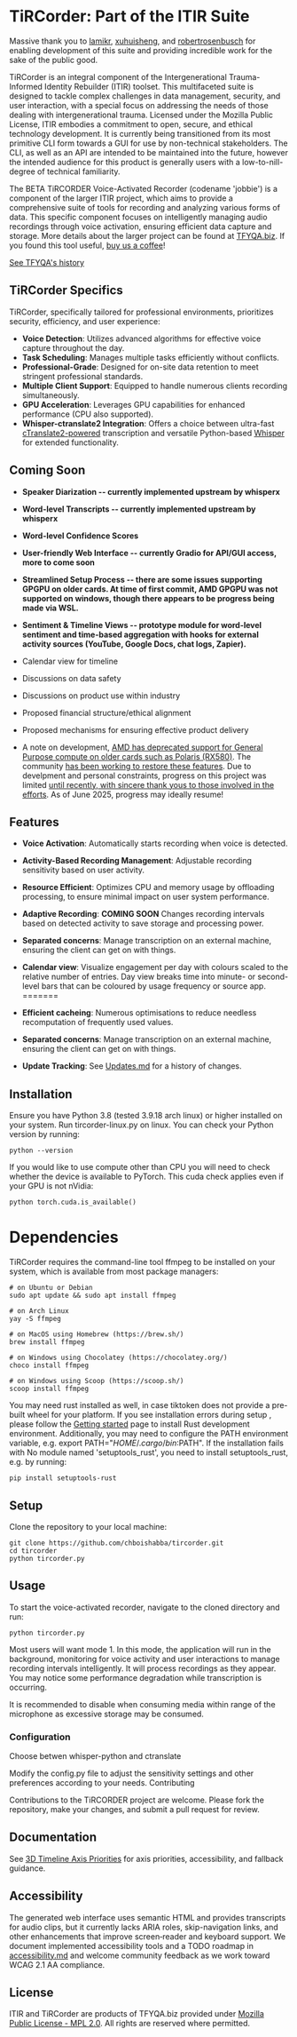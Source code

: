 # TiRCorder: Part of the ITIR Suite


Massive thank you to [lamikr](https://github.com/lamikr/rocm_sdk_builder), [xuhuisheng](https://github.com/xuhuisheng/rocm-gfx803), and [robertrosenbusch](https://github.com/robertrosenbusch/gfx803_rocm) for enabling development of this suite and providing incredible work for the sake of the public good.

TiRCorder is an integral component of the Intergenerational Trauma-Informed Identity Rebuilder (ITIR) toolset. This multifaceted suite is designed to tackle complex challenges in data management, security, and user interaction, with a special focus on addressing the needs of those dealing with intergenerational trauma. Licensed under the Mozilla Public License, ITIR embodies a commitment to open, secure, and ethical technology development.
It is currently being transitioned from its most primitive CLI form towards a GUI for use by non-technical stakeholders.
The CLI, as well as an API are intended to be maintained into the future, however the intended audience for this product is generally users with a low-to-nill-degree of technical familiarity.

The BETA TiRCORDER Voice-Activated Recorder (codename 'jobbie') is a component of the larger ITIR project, which aims to provide a comprehensive suite of tools for recording and analyzing various forms of data. This specific component focuses on intelligently managing audio recordings through voice activation, ensuring efficient data capture and storage. More details about the larger project can be found at [TFYQA.biz](https://TFYQA.biz). If you found this tool useful, [buy us a coffee](https://www.paypal.com/paypalme/JohnABrown)!

[See TFYQA's history](https://web.archive.org/web/20070831084954/http://www.tfyqa.biz/)

## TiRCorder Specifics

TiRCorder, specifically tailored for professional environments, prioritizes security, efficiency, and user experience:

- **Voice Detection**: Utilizes advanced algorithms for effective voice capture throughout the day.
- **Task Scheduling**: Manages multiple tasks efficiently without conflicts.
- **Professional-Grade**: Designed for on-site data retention to meet stringent professional standards.
- **Multiple Client Support**: Equipped to handle numerous clients recording simultaneously.
- **GPU Acceleration**: Leverages GPU capabilities for enhanced performance (CPU also supported).
- **Whisper-ctranslate2 Integration**: Offers a choice between ultra-fast [cTranslate2-powered](https://github.com/Softcatala/whisper-ctranslate2) transcription and versatile Python-based [Whisper](https://github.com/openai/whisper)	 for extended functionality.

## Coming Soon

- **Speaker Diarization -- currently implemented upstream by whisperx**
- **Word-level Transcripts -- currently implemented upstream by whisperx**
- **Word-level Confidence Scores**
- **User-friendly Web Interface --  currently Gradio for API/GUI access, more to come soon**
- **Streamlined Setup Process -- there are some issues supporting GPGPU on older cards. At time of first commit, AMD GPGPU was not supported on windows, though there appears to be progress being made via WSL.**
- **Sentiment & Timeline Views -- prototype module for word-level sentiment and time-based aggregation with hooks for external activity sources (YouTube, Google Docs, chat logs, Zapier).**
- Calendar view for timeline
- Discussions on data safety
- Discussions on product use within industry
- Proposed financial structure/ethical alignment
- Proposed mechanisms for ensuring effective product delivery



- A note on development, [AMD has deprecated support for General Purpose compute on older cards such as Polaris (RX580)](https://github.com/lamikr/rocm_sdk_builder/issues/173#issuecomment-2555741882). The community [has been working to restore these features](https://github.com/xuhuisheng/rocm-gfx803). Due to develpment and personal constraints, progress on this project was limited [until recently, with sincere thank yous to those involved in the efforts](https://github.com/robertrosenbusch/gfx803_rocm). As of June 2025, progress may ideally resume!

## Features

- **Voice Activation**: Automatically starts recording when voice is detected.
- **Activity-Based Recording Management**: Adjustable recording sensitivity based on user activity.
- **Resource Efficient**: Optimizes CPU and memory usage by offloading processing, to ensure minimal impact on user system performance.
- **Adaptive Recording**: **COMING SOON** Changes recording intervals based on detected activity to save storage and processing power.

- **Separated concerns**: Manage transcription on an external machine, ensuring the client can get on with things. 
- **Calendar view**: Visualize engagement per day with colours scaled to the relative number of entries. Day view breaks time into minute- or second-level bars that can be coloured by usage frequency or source app.
=======
 - **Efficient cacheing**: Numerous optimisations to reduce needless recomputation of frequently used values.
- **Separated concerns**: Manage transcription on an external machine, ensuring the client can get on with things.
- **Update Tracking**: See [Updates.md](Updates.md) for a history of changes.




## Installation

Ensure you have Python 3.8 (tested 3.9.18 arch linux) or higher installed on your system. Run tircorder-linux.py on linux. You can check your Python version by running:


```
python --version
```

If you would like to use compute other than CPU you will need to check whether the device is available to PyTorch. This cuda check applies even if your GPU is not nVidia:

```
python torch.cuda.is_available()
```
# Dependencies

TiRCorder requires the command-line tool ffmpeg to be installed on your system, which is available from most package managers:
```
# on Ubuntu or Debian
sudo apt update && sudo apt install ffmpeg

# on Arch Linux
yay -S ffmpeg

# on MacOS using Homebrew (https://brew.sh/)
brew install ffmpeg

# on Windows using Chocolatey (https://chocolatey.org/)
choco install ffmpeg

# on Windows using Scoop (https://scoop.sh/)
scoop install ffmpeg
```
You may need rust installed as well, in case tiktoken does not provide a pre-built wheel for your platform. If you see installation errors during setup	, please follow the [Getting started](https://www.rust-lang.org/learn/get-started) page to install Rust development environment. Additionally, you may need to configure the PATH environment variable, e.g. export PATH="$HOME/.cargo/bin:$PATH". If the installation fails with No module named 'setuptools_rust', you need to install setuptools_rust, e.g. by running:
```
pip install setuptools-rust
```

## Setup

Clone the repository to your local machine:

```
git clone https://github.com/chboishabba/tircorder.git
cd tircorder
python tircorder.py
```


## Usage

To start the voice-activated recorder, navigate to the cloned directory and run:

```
python tircorder.py
```


Most users will want mode 1. In this mode, the application will run in the background, monitoring for voice activity and user interactions to manage recording intervals intelligently. It will process recordings as they appear. You may notice some performance degradation while transcription is occurring.

It is recommended to disable when consuming media within range of the microphone as excessive storage may be consumed.

### Configuration
Choose betwen whisper-python and ctranslate


Modify the config.py file to adjust the sensitivity settings and other preferences according to your needs.
Contributing

Contributions to the TiRCORDER project are welcome. Please fork the repository, make your changes, and submit a pull request for review.
## Documentation

See [3D Timeline Axis Priorities](docs/3d_timeline.md) for axis priorities, accessibility, and fallback guidance.

## Accessibility

The generated web interface uses semantic HTML and provides transcripts for audio clips,
but it currently lacks ARIA roles, skip-navigation links, and other enhancements that
improve screen‑reader and keyboard support. We document implemented accessibility tools
and a TODO roadmap in [accessibility.md](accessibility.md) and welcome community
feedback as we work toward WCAG 2.1 AA compliance.

## License

ITIR and TiRCorder are products of TFYQA.biz provided under [Mozilla Public License - MPL 2.0](https://www.mozilla.org/en-US/MPL/). 
All rights are reserved where permitted.

